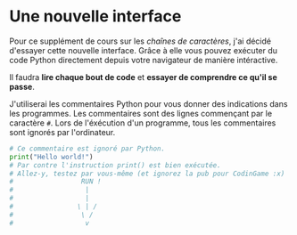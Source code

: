 # Une nouvelle interface

Pour ce supplément de cours sur les *chaînes de caractères*, j'ai décidé d'essayer cette nouvelle interface. Grâce à elle vous pouvez exécuter du code Python directement depuis votre navigateur de manière intéractive.

Il faudra **lire chaque bout de code** et **essayer de comprendre ce qu'il se passe**. 

J'utiliserai les commentaires Python pour vous donner des indications dans les programmes. Les commentaires sont des lignes commençant par le caractère `#`. Lors de l'éxécution d'un programme, tous les commentaires sont ignorés par l'ordinateur.

```python runnable
# Ce commentaire est ignoré par Python.
print("Hello world!")
# Par contre l'instruction print() est bien exécutée.
# Allez-y, testez par vous-même (et ignorez la pub pour CodinGame :x)
#                 RUN !
#                  |
#                  |
#                \ | /
#                 \ /
#                  v
```
